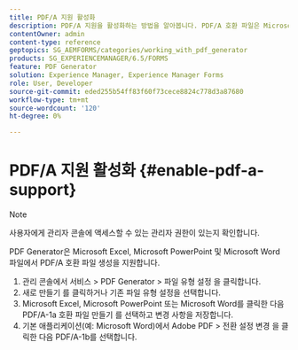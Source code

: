 ```yaml
---
title: PDF/A 지원 활성화
description: PDF/A 지원을 활성화하는 방법을 알아봅니다. PDF/A 호환 파일은 Microsoft Excel, Microsoft PowerPoint 및 Microsoft Word 파일에서 만들 수 있습니다.
contentOwner: admin
content-type: reference
geptopics: SG_AEMFORMS/categories/working_with_pdf_generator
products: SG_EXPERIENCEMANAGER/6.5/FORMS
feature: PDF Generator
solution: Experience Manager, Experience Manager Forms
role: User, Developer
source-git-commit: eded255b54ff83f60f73cece8824c778d3a87680
workflow-type: tm+mt
source-wordcount: '120'
ht-degree: 0%

---
```


# PDF/A 지원 활성화 {#enable-pdf-a-support}

>[!NOTE]
> 
> 사용자에게 관리자 콘솔에 액세스할 수 있는 관리자 권한이 있는지 확인합니다.

PDF Generator은 Microsoft Excel, Microsoft PowerPoint 및 Microsoft Word 파일에서 PDF/A 호환 파일 생성을 지원합니다.

1. 관리 콘솔에서 서비스 > PDF Generator > 파일 유형 설정 을 클릭합니다.
1. 새로 만들기 를 클릭하거나 기존 파일 유형 설정을 선택합니다.
1. Microsoft Excel, Microsoft PowerPoint 또는 Microsoft Word를 클릭한 다음 PDF/A-1a 호환 파일 만들기 를 선택하고 변경 사항을 저장합니다.
1. 기본 애플리케이션(예: Microsoft Word)에서 Adobe PDF > 전환 설정 변경 을 클릭한 다음 PDF/A-1b를 선택합니다.
